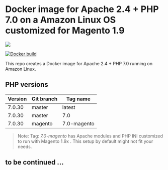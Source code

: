 # Docker image for Apache 2.4 + PHP 7.0 on a Amazon Linux OS customized for Magento 1.9

[![](https://images.microbadger.com/badges/image/ljay/apache2-php7.svg)](http://microbadger.com/images/ljay/apache2-php7)

[![Docker build](http://dockeri.co/image/ljay/apache2-php7)](https://hub.docker.com/r/ljay/apache2-php7/)

This repo creates a Docker image for Apache 2.4 + PHP 7.0 running on Amazon Linux.

## PHP versions

Version | Git branch | Tag name
--------| ---------- |---------
7.0.30  | master     | latest
7.0.30  | master     | 7.0
7.0.30  | magento    | 7.0-magento

> Note: Tag: _7.0-magento_ has Apache modules and PHP INI customized to run with Magento 1.9x . This setup by default might not fit your needs.

## to be continued ...
